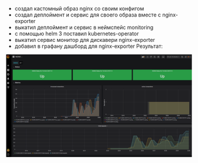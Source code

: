 - создал кастомный образ nginx со своим конфигом 
- создал деплоймент и сервис для своего образа вместе с nginx-exporter
- выкатил деплоймент и сервис в неймспейс monitoring
- с помощью helm 3 поставил kubernetes-operator
- выкатил сервис монитор для дискавери nginx-exporter
- добавил в графану дашборд для nginx-exporter
Результат:

![nginx.png](/kubernetes-monitoring/nginx.png)
